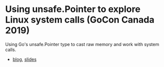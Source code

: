 # Using unsafe.Pointer to explore Linux system calls (GoCon Canada 2019)

Using Go&#39;s unsafe.Pointer type to cast raw memory and work with system calls.

- [blog](https://mdlayher.com/blog/unsafe-pointer-and-system-calls/), [slides](https://github.com/mdlayher/talks/blob/master/conferences/2019/goconca/using-unsafe-pointer-to-explore-linux-system-calls.pdf)
